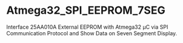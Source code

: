 # Atmega32_SPI_EEPROM_7SEG
Interface 25AA010A External EEPROM with Atmega32 µC via SPI Communication Protocol and Show Data on Seven Segment Display.
